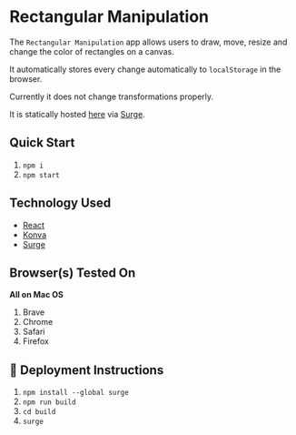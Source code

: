 # Rectangular Manipulation

The `Rectangular Manipulation` app allows users to draw, move, resize and change the color of rectangles on a canvas.

It automatically stores every change automatically to `localStorage` in the browser.

Currently it does not change transformations properly.

It is statically hosted [here](rect-man.surge.sh) via [Surge](https://surge.sh/).

## Quick Start

1. `npm i`
1. `npm start`

## Technology Used

- [React](https://reactjs.org/)
- [Konva](https://konvajs.org/)
- [Surge](https://surge.sh/)

## Browser(s) Tested On
**All on Mac OS**

1. Brave
1. Chrome
1. Safari
1. Firefox

## 🚀 Deployment Instructions
1. `npm install --global surge`
1. `npm run build`
1. `cd build`
1. `surge`